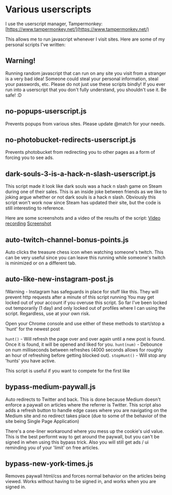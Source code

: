 # Various userscripts

I use the userscript manager, Tampermonkey: [https://www.tampermonkey.net/](https://www.tampermonkey.net/)

This allows me to run javascript whenever I visit sites. Here are some of my personal scripts I've written:



## Warning!

Running random javascript that can run on any site you visit from a stranger is a very bad idea! Someone could steal your personal information, steal your passwords, etc. Please do not just use these scripts bindly! If you ever run into a userscript that you don't fully understand, you shouldn't use it. Be safe! :D 



## no-popups-userscript.js
Prevents popups from various sites. Please update @match for your needs.


## no-photobucket-redirects-userscript.js
Prevents photobucket from redirecting you to other pages as a form of forcing you to see ads.


## dark-souls-3-is-a-hack-n-slash-userscript.js
This script made it look like dark souls was a hack n slash game on Steam during one of their sales. This is an inside joke between friends as we like to joking argue whether or not dark souls is a hack n slash. Obviously this script won't work now since Steam has updated their site, but the code is still interesting to reference.

Here are some screenshots and a video of the results of the script:
[Video recording](https://www.youtube.com/watch?v=-BoC6rvFP5U)
[Screenshot](https://cdn.discordapp.com/attachments/613030229958590485/661004912716415038/Hack_n_Slash_2.PNG)

## auto-twitch-channel-bonus-points.js
Auto clicks the treasure chess icon when watching someone's twitch. This can be very useful since you can leave this running while someone's twitch is minimized or on a different tab.

## auto-like-new-instagram-post.js
!Warning - Instagram has safeguards in place for stuff like this. They will prevent http requests after a minute of this script running
You may get locked out of your account if you overuse this script. So far I've been locked out temporarily (1 day) and only locked out of profiles where I can using the script. Regardless, use at your own risk.

Open your Chrome console and use either of these methods to start/stop a 'hunt' for the newest post

`hunt()` - Will refresh the page over and over again until a new post is found. Once it is found, it will be opened and liked for you.
`hunt(num)` - Debounce on num milliseconds between refreshes (4000 seconds allows for roughly an hour of refreshing before getting blocked out).
`stopHunt()` - Will stop any 'hunts' you have active.

This script is useful if you want to compete for the first like

## bypass-medium-paywall.js
Auto redirects to Twitter and back. This is done because Medium doesn't enforce a paywall on articles where the referrer is Twitter. This script also adds a refresh button to handle edge cases where you are navigating on the Medium site and no redirect takes place (due to some of the behavior of the site being Single Page Application)

There's a one-liner workaround where you mess up the cookie's uid value. This is the best performt way to get around the paywall, but you can't be signed in when using this bypass trick. Also you will still get ads / ui reminding you of your 'limit' on free articles.

## bypass-new-york-times.js
Removes paywall html/css and forces normal behavior on the articles being viewed. Works without having to be signed in, and works when you are signed in.
